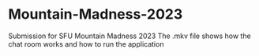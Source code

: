 # Mountain-Madness-2023
Submission for SFU Mountain Madness 2023
The .mkv file shows how the chat room works and how to run the application
